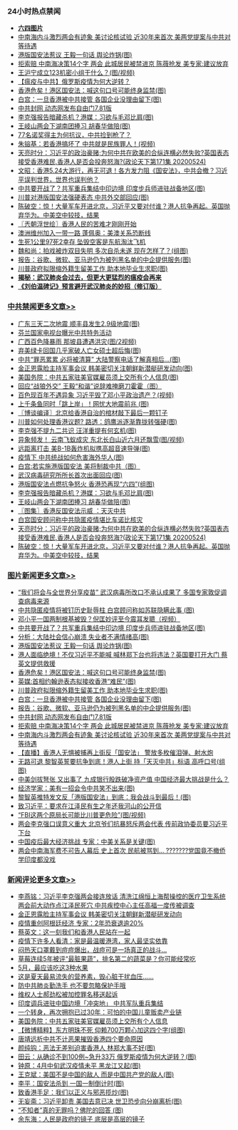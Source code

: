 <div class="catlist">
<h3>24小时热点禁闻</h3>
<ul>
<li><b><a href="64photo" target="_blank">六四图片</a></b></li>
<li><a href="https://github.com/fqnews/bnews/blob/master/topimagenews/20200524/1333729.md">中南海内斗激烈两会有迹象 美讨论核试验 近30年来首次 美两党提案与中共对等待遇</a></li>
<li><a href="https://github.com/fqnews/bnews/blob/master/topimagenews/20200525/1334007.md">港版国安法惹议 王毅一句话 舆论炸锅(图)</a></li>
<li><a href="https://github.com/fqnews/bnews/blob/master/topimagenews/20200524/1333801.md">拒索赔 中南海决策14个字 两会 此城居民被禁进京 陈薇抢发 美专家:建议放弃</a></li>
<li><a href="https://github.com/fqnews/bnews/blob/master/cbnews/20200524/1333813.md">王沪宁成立123机密小组干什么？(图/视频)</a></li>
<li><a href="https://github.com/fqnews/bnews/blob/master/cbnews/20200524/1333703.md">【瘟疫与中共】俄罗斯疫情为何大逆转？</a></li>
<li><a href="https://github.com/fqnews/bnews/blob/master/topimagenews/20200525/1333950.md">香港危矣！港区国安法：喊这句口号可能终身监禁(图)</a></li>
<li><a href="https://github.com/fqnews/bnews/blob/master/topimagenews/20200525/1333851.md">白宫：一旦香港被中共接管 各国企业没理由留下(图)</a></li>
<li><a href="https://github.com/fqnews/bnews/blob/master/topimagenews/20200524/1333826.md">中共封网 动态网发布自由门7.81版</a></li>
<li><a href="https://github.com/fqnews/bnews/blob/master/cbnews/20200525/1333981.md">李克强报告暗藏杀机？港媒：习欲与毛邓比肩(图)</a></li>
<li><a href="https://github.com/fqnews/bnews/blob/master/cbnews/20200525/1333980.md">王岐山两会下湖南团捧习 胡春华做陪(图)</a></li>
<li><a href="https://github.com/fqnews/bnews/blob/master/bannedvideo/20200524/1333651.md">77名诺奖得主为何抗议，中共捡到枪了？</a></li>
<li><a href="https://github.com/fqnews/bnews/blob/master/cbnews/20200525/1333875.md">朱镕基：若香港搞坏了 中共就是民族罪人！(视频)</a></li>
<li><a href="https://github.com/fqnews/bnews/blob/master/cbnews/20200525/1333924.md">天亮时分：习近平的政治豪赌;为何中共在欧美的合纵连横必然失败?英国表态接受香港难民,香港人是否会投奔怒海?(政论天下第171集 20200524) </a></li>
<li><a href="https://github.com/fqnews/bnews/blob/master/cbnews/20200525/1333916.md">文昭：香港5.24大游行，再无可退！各方发力阻《国安法》，中共会撤？习近平误判世界，世界也误判他？ </a></li>
<li><a href="https://github.com/fqnews/bnews/blob/master/topimagenews/20200525/1334034.md">中共要开战了？共军重兵集结中印边境 印度步兵师进驻战备地区(图)</a></li>
<li><a href="https://github.com/fqnews/bnews/blob/master/cbnews/20200524/1333822.md">川普对港版国安法强硬表态 中共外交部回应(图)</a></li>
<li><a href="https://github.com/fqnews/bnews/blob/master/cbnews/20200525/1333918.md">陈破空：惊！大量军车开进北京，习近平又要对付谁？港人抗争再起。英国抛弃华为。中美空中较技，结果 </a></li>
<li><a href="https://github.com/fqnews/bnews/blob/master/ssgc/20200525/1333887.md">〖兲朝浮世绘〗香港人民的苦难才刚刚开始</a></li>
<li><a href="https://github.com/fqnews/bnews/blob/master/worldnews/20200525/1333858.md">澳洲维州加入一带一路 蓬佩奥：美澳关系恐断线</a></li>
<li><a href="https://github.com/fqnews/bnews/blob/master/cnnews/20200525/1334031.md">生死1公里97死2幸存 坠毁空客是东航淘汰飞机</a></li>
<li><a href="https://github.com/fqnews/bnews/blob/master/yule/20200525/1333899.md">魏和尚：拍戏被炸双目失明 多次自杀未遂 现在怎样了？(组图)</a></li>
<li><a href="https://github.com/fqnews/bnews/blob/master/topimagenews/20200524/1333830.md">报告：谷歌、微软、亚马逊仍为被列黑名单的中企提供服务(图)</a></li>
<li><a href="https://github.com/fqnews/bnews/blob/master/topimagenews/20200525/1333852.md">川普政府拟限缩外籍生留美工作 助本地毕业生求职(图)</a></li>
<li><b><a href="https://github.com/fqnews/bnews/blob/master/comments/20200211/1275071.md" target="_blank">揭秘：武汉肺炎会过去，但更大更猛烈的瘟疫会再来</a></b></li>
<li><b><a href="https://github.com/fqnews/bnews/blob/master/comments/20200207/1272816.md" target="_blank">《刘伯温碑记》预言避开武汉肺炎的妙招（修订版）</a></b></li>
</ul>
</div>

<div class="catlist">
<h3><a href="https://github.com/fqnews/bnews/blob/master/cbnews/" target="_blank">中共禁闻</a><span><a href="https://github.com/fqnews/bnews/blob/master/cbnews/" target="_blank" rel="nofollow">更多文章>></a></span></h3>
<ul>
<li><a href="https://github.com/fqnews/bnews/blob/master/cbnews/20200525/1334142.md" target="_blank">广东三天二次地震 顺丰县发生2.9级地震(图)</a></li>
<li><a href="https://github.com/fqnews/bnews/blob/master/cbnews/20200525/1334121.md" target="_blank">芬兰国家电视台曝光中共特务活动</a></li>
<li><a href="https://github.com/fqnews/bnews/blob/master/cbnews/20200525/1334123.md" target="_blank">广西百色降暴雨 那坡县遭遇洪灾(图/2视频)</a></li>
<li><a href="https://github.com/fqnews/bnews/blob/master/cbnews/20200525/1334119.md" target="_blank">弃美绿卡回国几乎家破人亡女硕士超后悔(图)</a></li>
<li><a href="https://github.com/fqnews/bnews/blob/master/cbnews/20200525/1334118.md" target="_blank">中共“罪恶累累 必将被清算” 大陆警察电话了解真相后…(图)</a></li>
<li><a href="https://github.com/fqnews/bnews/blob/master/cbnews/20200525/1334107.md" target="_blank">金正恩露脸主持军事会议 韩美密切关注朝鲜新潜艇研发动向(图)</a></li>
<li><a href="https://github.com/fqnews/bnews/blob/master/cbnews/20200525/1334106.md" target="_blank">美国务院：中共五家驻美官媒雇员须上交所有个人信息(图)</a></li>
<li><a href="https://github.com/fqnews/bnews/blob/master/cbnews/20200525/1334105.md" target="_blank">回应“战狼外交” 王毅“和谐”说辞难掩磨刀霍霍（图）</a></li>
<li><a href="https://github.com/fqnews/bnews/blob/master/cbnews/20200525/1334087.md" target="_blank">百色现百年不遇异象 习近平毁了邓小平政治遗产？(视频)</a></li>
<li><a href="https://github.com/fqnews/bnews/blob/master/cbnews/20200525/1334086.md" target="_blank">上千条鱼同时「跳上岸」！网忧大地震前兆 (图)</a></li>
<li><a href="https://github.com/fqnews/bnews/blob/master/cbnews/20200525/1334074.md" target="_blank">〖博谈编译〗北京给香港自治的棺材敲下最后一颗钉子</a></li>
<li><a href="https://github.com/fqnews/bnews/blob/master/cbnews/20200525/1334070.md" target="_blank">川普如何处理香港议题? 路透：鸽鹰派逐渐靠拢转强硬(图)</a></li>
<li><a href="https://github.com/fqnews/bnews/blob/master/cbnews/20200525/1334054.md" target="_blank">李克强不提九二共识 汪洋重提有何玄机(图)</a></li>
<li><a href="https://github.com/fqnews/bnews/blob/master/cbnews/20200525/1334053.md" target="_blank">异象频发！ 云南飞蚁成灾 东北长白山近六月还飘雪(图/视频)</a></li>
<li><a href="https://github.com/fqnews/bnews/blob/master/cbnews/20200525/1334035.md" target="_blank">远距离打击 美B-1B轰炸机拟携高超音速导弹(图)</a></li>
<li><a href="https://github.com/fqnews/bnews/blob/master/cbnews/20200525/1334024.md" target="_blank">疫情下 中共统战如何危害海外华人(图)</a></li>
<li><a href="https://github.com/fqnews/bnews/blob/master/cbnews/20200525/1334014.md" target="_blank">白宫:若实施港版国安法 美将制裁中共（图）</a></li>
<li><a href="https://github.com/fqnews/bnews/blob/master/cbnews/20200525/1334008.md" target="_blank">武汉病毒研究所所长首次出面回应(图)</a></li>
<li><a href="https://github.com/fqnews/bnews/blob/master/cbnews/20200525/1334002.md" target="_blank">港版国安法点燃抗争怒火 香港恐再现“六四”(组图)</a></li>
<li><a href="https://github.com/fqnews/bnews/blob/master/cbnews/20200525/1333981.md" target="_blank">李克强报告暗藏杀机？港媒：习欲与毛邓比肩(图)</a></li>
<li><a href="https://github.com/fqnews/bnews/blob/master/cbnews/20200525/1333980.md" target="_blank">王岐山两会下湖南团捧习 胡春华做陪(图)</a></li>
<li><a href="https://github.com/fqnews/bnews/blob/master/cbnews/20200525/1333939.md" target="_blank">〖图集〗香港反国安法示威 ：天灭中共</a></li>
<li><a href="https://github.com/fqnews/bnews/blob/master/cbnews/20200525/1333925.md" target="_blank">白宫国安顾问称中共隐匿疫情堪比车诺比核灾</a></li>
<li><a href="https://github.com/fqnews/bnews/blob/master/cbnews/20200525/1333924.md" target="_blank">天亮时分：习近平的政治豪赌;为何中共在欧美的合纵连横必然失败?英国表态接受香港难民,香港人是否会投奔怒海?(政论天下第171集 20200524)</a></li>
<li><a href="https://github.com/fqnews/bnews/blob/master/cbnews/20200525/1333918.md" target="_blank">陈破空：惊！大量军车开进北京，习近平又要对付谁？港人抗争再起。英国抛弃华为。中美空中较技，结果</a></li>

</ul>
</div>
<div class="catlist">
<h3><a href="https://github.com/fqnews/bnews/blob/master/topimagenews/" target="_blank">图片新闻</a><span><a href="https://github.com/fqnews/bnews/blob/master/topimagenews/" target="_blank" rel="nofollow">更多文章>></a></span></h3>
<ul>
<li><a href="https://github.com/fqnews/bnews/blob/master/topimagenews/20200525/1334129.md" target="_blank">“我们将会与全世界分享疫苗” 武汉病毒所改口不承认成果了 多国专家敦促调查病毒来源</a></li>
<li><a href="https://github.com/fqnews/bnews/blob/master/topimagenews/20200525/1334096.md" target="_blank">中共隐匿疫情将被钉历史耻辱柱 白宫顾问称如苏联隐瞒此事 (图)</a></li>
<li><a href="https://github.com/fqnews/bnews/blob/master/topimagenews/20200525/1334069.md" target="_blank">邓小平一国两制根基被毁？倪匡妙评至今震耳发聩（视频）</a></li>
<li><a href="https://github.com/fqnews/bnews/blob/master/topimagenews/20200525/1334034.md" target="_blank">中共要开战了？共军重兵集结中印边境 印度步兵师进驻战备地区(图)</a></li>
<li><a href="https://github.com/fqnews/bnews/blob/master/topimagenews/20200525/1334033.md" target="_blank">分析：大陆社会信心崩溃 失业者不满情绪高(图)</a></li>
<li><a href="https://github.com/fqnews/bnews/blob/master/topimagenews/20200525/1334007.md" target="_blank">港版国安法惹议 王毅一句话 舆论炸锅(图)</a></li>
<li><a href="https://github.com/fqnews/bnews/blob/master/topimagenews/20200525/1334001.md" target="_blank">港人面临绝境！不仅习近平不能喊 喊林郑下台也将违法？英国要打开大门 蔡英文提供救援</a></li>
<li><a href="https://github.com/fqnews/bnews/blob/master/topimagenews/20200525/1333950.md" target="_blank">香港危矣！港区国安法：喊这句口号可能终身监禁(图)</a></li>
<li><a href="https://github.com/fqnews/bnews/blob/master/topimagenews/20200525/1333947.md" target="_blank">英媒:首相约翰逊表态拟接收香港“难民”(图)</a></li>
<li><a href="https://github.com/fqnews/bnews/blob/master/topimagenews/20200525/1333852.md" target="_blank">川普政府拟限缩外籍生留美工作 助本地毕业生求职(图)</a></li>
<li><a href="https://github.com/fqnews/bnews/blob/master/topimagenews/20200525/1333851.md" target="_blank">白宫：一旦香港被中共接管 各国企业没理由留下(图)</a></li>
<li><a href="https://github.com/fqnews/bnews/blob/master/topimagenews/20200524/1333830.md" target="_blank">报告：谷歌、微软、亚马逊仍为被列黑名单的中企提供服务(图)</a></li>
<li><a href="https://github.com/fqnews/bnews/blob/master/topimagenews/20200524/1333826.md" target="_blank">中共封网 动态网发布自由门7.81版</a></li>
<li><a href="https://github.com/fqnews/bnews/blob/master/topimagenews/20200524/1333801.md" target="_blank">拒索赔 中南海决策14个字 两会 此城居民被禁进京 陈薇抢发 美专家:建议放弃</a></li>
<li><a href="https://github.com/fqnews/bnews/blob/master/topimagenews/20200524/1333729.md" target="_blank">中南海内斗激烈两会有迹象 美讨论核试验 近30年来首次 美两党提案与中共对等待遇</a></li>
<li><a href="https://github.com/fqnews/bnews/blob/master/topimagenews/20200524/1333704.md" target="_blank">【直播】香港人无惧被捕再上街反「国安法」 警放多枚催泪弹、射水炮</a></li>
<li><a href="https://github.com/fqnews/bnews/blob/master/topimagenews/20200524/1333679.md" target="_blank">无路可退 黎智英誓要抗争到底！港人上街 持「天灭中共」标语 高呼口号(组图)</a></li>
<li><a href="https://github.com/fqnews/bnews/blob/master/topimagenews/20200524/1333678.md" target="_blank">中美剑拔弩张 又出事了 九成银行股跌破净资产值 中国经济最大挑战是什么？</a></li>
<li><a href="https://github.com/fqnews/bnews/blob/master/topimagenews/20200524/1333588.md" target="_blank">经济学家：美有一招会令中共笑不出来(图)</a></li>
<li><a href="https://github.com/fqnews/bnews/blob/master/topimagenews/20200524/1333497.md" target="_blank">黎智英推特发文反「港版国安法」到底：我会战斗到最后！(图)</a></li>
<li><a href="https://github.com/fqnews/bnews/blob/master/comments/20200524/783172.md" target="_blank">致习近平：要求在江泽民有生之年还我河山的公开信</a></li>
<li><a href="https://github.com/fqnews/bnews/blob/master/topimagenews/20200524/1333491.md" target="_blank">“FBI这两个原局长可能比川普更危险”(图/视频)</a></li>
<li><a href="https://github.com/fqnews/bnews/blob/master/topimagenews/20200523/1333395.md" target="_blank">两会李克强口误意义重大 北京爷们抗暴怒斥两会代表 传前政协委员要习近平下台</a></li>
<li><a href="https://github.com/fqnews/bnews/blob/master/topimagenews/20200523/1333394.md" target="_blank">中国疫后最大经济挑战 专家：中美关系是关键(图)</a></li>
<li><a href="https://github.com/fqnews/bnews/blob/master/topimagenews/20200523/1333370.md" target="_blank">两会中南海军费不可告人幕后 史上首次 民航被骂到… ???????党国竟不撤侨 学印度都没戏</a></li>

</ul>
</div>
<div class="catlist">
<h3><a href="https://github.com/fqnews/bnews/blob/master/comments/" target="_blank">新闻评论</a><span><a href="https://github.com/fqnews/bnews/blob/master/comments/" target="_blank" rel="nofollow">更多文章>></a></span></h3>
<ul>
<li><a href="https://github.com/fqnews/bnews/blob/master/comments/20200525/1334114.md" target="_blank">李燕铭：习近平李克强两会接连放话 清洗江绵恒上海帮操控的医疗卫生系统 两会前大动作点江泽民死穴 中共疾控中心主任高福一度传被调查</a></li>
<li><a href="https://github.com/fqnews/bnews/blob/master/comments/20200525/1334094.md" target="_blank">金正恩露脸主持军事会议 韩美密切关注朝鲜新潜艇研发动向</a></li>
<li><a href="https://github.com/fqnews/bnews/blob/master/comments/20200525/1334068.md" target="_blank">疫情重创阿根廷经济 专家：2年恐衰退逾20%</a></li>
<li><a href="https://github.com/fqnews/bnews/blob/master/comments/20200525/1334065.md" target="_blank">蔡英文：这一刻我们和香港人民站在一起</a></li>
<li><a href="https://github.com/fqnews/bnews/blob/master/comments/20200525/1334064.md" target="_blank">疫情下许多人看清：家是最温暖港湾，家人最坚实依靠</a></li>
<li><a href="https://github.com/fqnews/bnews/blob/master/comments/20200525/1334063.md" target="_blank">闷热天口罩戴到痘痘爆出，战痘可是一场真正的战斗&#8230;</a></li>
<li><a href="https://github.com/fqnews/bnews/blob/master/comments/20200525/1334062.md" target="_blank">草莓连续5年被评“最脏果蔬”，排名第二的蔬菜是？你可能经常吃</a></li>
<li><a href="https://github.com/fqnews/bnews/blob/master/comments/20200525/1334061.md" target="_blank">5月，最应该吃这3种水果</a></li>
<li><a href="https://github.com/fqnews/bnews/blob/master/comments/20200525/1334060.md" target="_blank">这是夏天最易流失的营养素，毁心脏干扰血压&#8230;&#8230;</a></li>
<li><a href="https://github.com/fqnews/bnews/blob/master/comments/20200525/1334059.md" target="_blank">防中共肺炎勤洗手 也不要忽略保护手哦</a></li>
<li><a href="https://github.com/fqnews/bnews/blob/master/comments/20200525/1334051.md" target="_blank">维权人士郝劲松被加控罪名移送起诉</a></li>
<li><a href="https://github.com/fqnews/bnews/blob/master/comments/20200525/1334050.md" target="_blank">印度调兵进驻中国边境「冲突地」 中共军队重兵集结</a></li>
<li><a href="https://github.com/fqnews/bnews/blob/master/comments/20200525/1334049.md" target="_blank">一个转身，再次拥抱已过30年：可怕的中国儿童贩卖产业链</a></li>
<li><a href="https://github.com/fqnews/bnews/blob/master/comments/20200525/1334020.md" target="_blank">美国务院：中共五家驻美官媒雇员须上交所有个人信息</a></li>
<li><a href="https://github.com/fqnews/bnews/blob/master/comments/20200525/1334018.md" target="_blank">【微博精粹】东方明珠不死 仰赖700万颗心加这四个字(组图)</a></li>
<li><a href="https://github.com/fqnews/bnews/blob/master/comments/20200525/1333994.md" target="_blank">唐靖远析中共不计恶果摧毁香港四个要命原因</a></li>
<li><a href="https://github.com/fqnews/bnews/blob/master/comments/20200525/1333966.md" target="_blank">颜纯钩：恶法无差别迫害香港人 林郑大事不好(图)</a></li>
<li><a href="https://github.com/fqnews/bnews/blob/master/comments/20200525/1333959.md" target="_blank">田云：从确诊不到100例~急升33万 俄罗斯疫情为何大逆转？(图)</a></li>
<li><a href="https://github.com/fqnews/bnews/blob/master/comments/20200525/1333958.md" target="_blank">钟原：4月中旬武汉疫情未平 黑龙江又起(图)</a></li>
<li><a href="https://github.com/fqnews/bnews/blob/master/comments/20200525/1333957.md" target="_blank">王克斌：美国不是中国的敌人 而是中国共产党的敌人(图)</a></li>
<li><a href="https://github.com/fqnews/bnews/blob/master/comments/20200525/1333956.md" target="_blank">李平：国安法杀到 一国一制倒计时(图)</a></li>
<li><a href="https://github.com/fqnews/bnews/blob/master/comments/20200525/1333955.md" target="_blank">致香港手足：我们以正义与邪恶揽炒(图)</a></li>
<li><a href="https://github.com/fqnews/bnews/blob/master/comments/20200525/1333952.md" target="_blank">无妄斋：习近平卸责 美国去意已决 世卫恐步向分崩离析(图)</a></li>
<li><a href="https://github.com/fqnews/bnews/blob/master/comments/20200525/1333951.md" target="_blank">“不知者”真的无罪吗？佛陀的回答 (图)</a></li>
<li><a href="https://github.com/fqnews/bnews/blob/master/comments/20200525/1333948.md" target="_blank">余东海：人民是政府的镜子 底层是高层的镜子</a></li>

</ul>
</div>